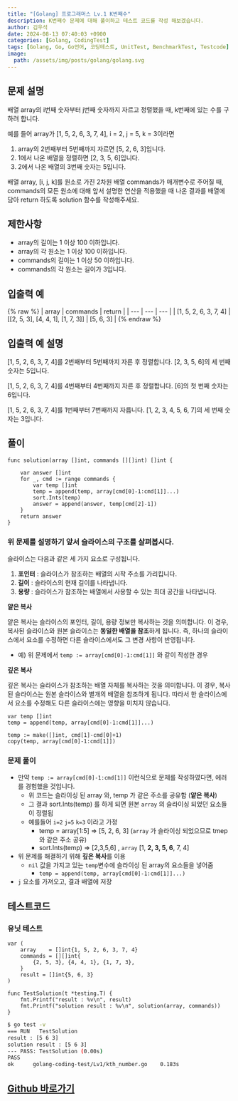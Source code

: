 ```yaml
---
title: "[Golang] 프로그래머스 Lv.1 K번째수"
description: K번째수 문제에 대해 풀이하고 테스트 코드를 작성 해보겠습니다.
author: 김우석
date: 2024-08-13 07:40:03 +0900
categories: [Golang, CodingTest]
tags: [Golang, Go, Go언어, 코딩테스트, UnitTest, BenchmarkTest, Testcode]
image:
  path: /assets/img/posts/golang/golang.svg
---
```


## 문제 설명
배열 array의 i번째 숫자부터 j번째 숫자까지 자르고 정렬했을 때, k번째에 있는 수를 구하려 합니다.

예를 들어 array가 [1, 5, 2, 6, 3, 7, 4], i = 2, j = 5, k = 3이라면

1. array의 2번째부터 5번째까지 자르면 [5, 2, 6, 3]입니다.
2. 1에서 나온 배열을 정렬하면 [2, 3, 5, 6]입니다.
3. 2에서 나온 배열의 3번째 숫자는 5입니다.

배열 array, [i, j, k]를 원소로 가진 2차원 배열 commands가 매개변수로 주어질 때, commands의 모든 원소에 대해 앞서 설명한 연산을 적용했을 때 나온 결과를 배열에 담아 return 하도록 solution 함수를 작성해주세요.


## 제한사항
- array의 길이는 1 이상 100 이하입니다.
- array의 각 원소는 1 이상 100 이하입니다.
- commands의 길이는 1 이상 50 이하입니다.
- commands의 각 원소는 길이가 3입니다.


## 입출력 예
{% raw %}
| array | commands | return |
| --- | --- | --- |
| \[1, 5, 2, 6, 3, 7, 4\] | \[\[2, 5, 3\], \[4, 4, 1\], \[1, 7, 3\]\] | \[5, 6, 3\] |
{% endraw %}


## 입출력 예 설명
[1, 5, 2, 6, 3, 7, 4]를 2번째부터 5번째까지 자른 후 정렬합니다. [2, 3, 5, 6]의 세 번째 숫자는 5입니다.

[1, 5, 2, 6, 3, 7, 4]를 4번째부터 4번째까지 자른 후 정렬합니다. [6]의 첫 번째 숫자는 6입니다.

[1, 5, 2, 6, 3, 7, 4]를 1번째부터 7번째까지 자릅니다. [1, 2, 3, 4, 5, 6, 7]의 세 번째 숫자는 3입니다.


## 풀이 
```golang
func solution(array []int, commands [][]int) []int {

	var answer []int
	for _, cmd := range commands {
		var temp []int
		temp = append(temp, array[cmd[0]-1:cmd[1]]...)
		sort.Ints(temp)
		answer = append(answer, temp[cmd[2]-1])
	}
	return answer
}
```

### 위 문제를 설명하기 앞서 슬라이스의 구조를 살펴봅시다.
슬라이스는 다음과 같은 세 가지 요소로 구성됩니다.

1. **포인터** : 슬라이스가 참조하는 배열의 시작 주소를 가리킵니다.
2. **길이** : 슬라이스의 현재 길이를 나타냅니다.
3. **용량** : 슬라이스가 참조하는 배열에서 사용할 수 있는 최대 공간을 나타냅니다.

**얕은 복사**

얕은 복사는 슬라이스의 포인터, 길이, 용량 정보만 복사하는 것을 의미합니다. 이 경우, 복사된 슬라이스와 원본 슬라이스는 **동일한 배열을 참조**하게 됩니다. 즉, 하나의 슬라이스에서 요소를 수정하면 다른 슬라이스에서도 그 변경 사항이 반영됩니다.

- 예) 위 문제에서 `temp := array[cmd[0]-1:cmd[1]]` 와 같이 작성한 경우

**깊은 복사**

깊은 복사는 슬라이스가 참조하는 배열 자체를 복사하는 것을 의미합니다. 이 경우, 복사된 슬라이스는 원본 슬라이스와 별개의 배열을 참조하게 됩니다. 따라서 한 슬라이스에서 요소를 수정해도 다른 슬라이스에는 영향을 미치지 않습니다.

```golang
var temp []int
temp = append(temp, array[cmd[0]-1:cmd[1]]...)
```

```golang
temp := make([]int, cmd[1]-cmd[0]+1)
copy(temp, array[cmd[0]-1:cmd[1]])
```


### 문제 풀이
- 만약 `temp := array[cmd[0]-1:cmd[1]]` 이런식으로 문제를 작성하였다면, 에러를 경험했을 것입니다.
	- 위 코드는 슬라이싱 된 array 와, temp 가 같은 주소를 공유함 (**얕은 복사**)
	- 그 결과 sort.Ints(temp) 를 하게 되면 원본 `array` 의 슬라이싱 되었던 요소들이 정렬됨
	- 예를들어 `i=2` `j=5` `k=3` 이라고 가정
		- temp = array[1:5] => [5, 2, 6, 3] (`array` 가 슬라이싱 되었으므로 tmep 와 같은 주소 공유)
		- sort.Ints(temp) => [2,3,5,6] , `array` [1, **2, 3, 5, 6**, 7, 4]
- 위 문제를 해결하기 위해 **깊은 복사**를 이용
	- `nil` 값을 가지고 있는 `temp`변수에 슬라이싱 된 array의 요소들을 넣어줌
		- `temp = append(temp, array[cmd[0]-1:cmd[1]]...)`
- `j` 요소를 가져오고, 결과 배열에 저장


## 테스트코드
### 유닛 테스트
```golang
var (
	array    = []int{1, 5, 2, 6, 3, 7, 4}
	commands = [][]int{
		{2, 5, 3}, {4, 4, 1}, {1, 7, 3},
	}
	result = []int{5, 6, 3}
)

func TestSolution(t *testing.T) {
	fmt.Printf("result : %v\n", result)
	fmt.Printf("solution result : %v\n", solution(array, commands))
}
```

```bash
$ go test -v
=== RUN   TestSolution
result : [5 6 3]
solution result : [5 6 3]
--- PASS: TestSolution (0.00s)
PASS
ok      golang-coding-test/Lv1/kth_number.go    0.183s
```

## [Github 바로가기](https://github.com/kr-goos/golang-coding-test/tree/master/Lv1/kth_number)